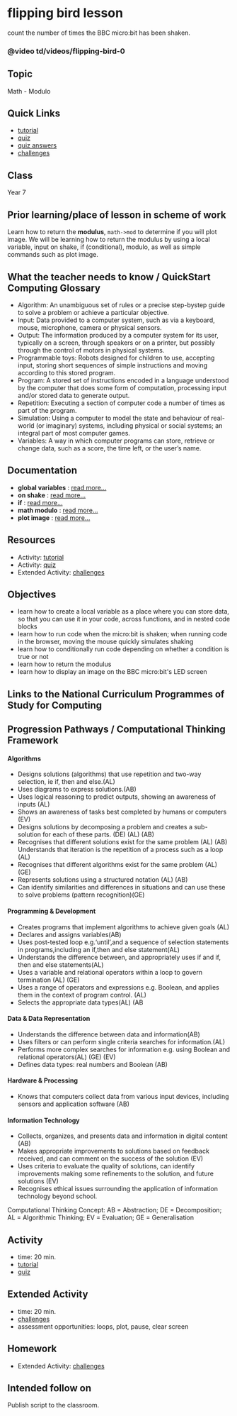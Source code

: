 # flipping bird lesson

count the number of times the BBC micro:bit has been shaken.

### @video td/videos/flipping-bird-0

## Topic

Math - Modulo

## Quick Links

* [tutorial](/lessons/flipping-bird/tutorial)
* [quiz](/lessons/flipping-bird/quiz)
* [quiz answers](/lessons/flipping-bird/quiz-answers)
* [challenges](/lessons/flipping-bird/challenges)

## Class

Year 7

## Prior learning/place of lesson in scheme of work

Learn how to return the **modulus**, `math->mod` to determine if you will plot image. We will be learning how to return the modulus by using a local variable, input on shake, if (conditional), modulo, as well as simple commands such as plot image.

## What the teacher needs to know / QuickStart Computing Glossary

* Algorithm: An unambiguous set of rules or a precise step-bystep guide to solve a problem or achieve a particular objective.
* Input: Data provided to a computer system, such as via a keyboard, mouse, microphone, camera or physical sensors.
* Output: The information produced by a computer system for its user, typically on a screen, through speakers or on a printer, but possibly through the control of motors in physical systems.
* Programmable toys: Robots designed for children to use, accepting input, storing short sequences of simple instructions and moving according to this stored program.
* Program: A stored set of instructions encoded in a language understood by the computer that does some form of computation, processing input and/or stored data to generate output.
* Repetition: Executing a section of computer code a number of times as part of the program.
* Simulation: Using a computer to model the state and behaviour of real-world (or imaginary) systems, including physical or social systems; an integral part of most computer games.
* Variables: A way in which computer programs can store, retrieve or change data, such as a score, the time left, or the user’s name.

## Documentation

* **global variables** : [read more...](/js/data)
* **on shake** : [read more...](/reference/input/on-gesture)
* **if** : [read more...](/reference/logic/if)
* **math modulo** : [read more...](/js/math)
* **plot image** : [read more...](/reference/led/plot-image)

## Resources

* Activity: [tutorial](/lessons/flipping-bird/tutorial)
* Activity: [quiz](/lessons/flipping-bird/quiz)
* Extended Activity: [challenges](/lessons/flipping-bird/challenges)

## Objectives

* learn how to create a local variable as a place where you can store data, so that you can use it in your code, across functions, and in nested code blocks
* learn how to run code when the micro:bit is shaken; when running code in the browser, moving the mouse quickly simulates shaking
* learn how to conditionally run code depending on whether a condition is true or not
* learn how to return the modulus
* learn how to display an image on the BBC micro:bit's LED screen

## Links to the National Curriculum Programmes of Study for Computing

## Progression Pathways / Computational Thinking Framework

#### Algorithms

* Designs solutions (algorithms) that use repetition and two-way  selection, ie if, then and else.(AL)
* Uses diagrams to express solutions.(AB)
*  Uses logical reasoning to predict  outputs, showing an awareness of inputs (AL)
* Shows an awareness of tasks best completed by humans or computers (EV)
*  Designs solutions  by decomposing a problem and creates a sub-solution for each of these parts. (DE) (AL) (AB)
* Recognises that different solutions exist for the same problem (AL) (AB)  Understands that iteration is the repetition of a process such as a loop (AL)
* Recognises that different algorithms exist for the same problem (AL) (GE)
* Represents solutions using a structured notation (AL) (AB)
*  Can identify similarities and differences in situations and can use these to solve problems (pattern recognition)(GE)

#### Programming & Development

* Creates programs that implement algorithms to achieve given goals (AL)
*  Declares and assigns variables(AB)
* Uses post-tested loop e.g.‘until’,and a sequence of selection statements in programs,including an if,then and else statement(AL)
* Understands the difference between, and appropriately uses if and if, then and else statements(AL)
* Uses a variable and relational operators within a loop to govern termination (AL) (GE)
* Uses a range of operators and expressions e.g. Boolean, and applies them in the context of program control. (AL)
* Selects the appropriate data types(AL) (AB

#### Data & Data Representation

* Understands the difference between data and information(AB)
* Uses filters or can perform single criteria searches for information.(AL)
* Performs more complex searches for information e.g. using Boolean and relational operators(AL) (GE) (EV)
* Defines data types: real numbers and Boolean (AB)

#### Hardware & Processing

* Knows that computers collect data from various input devices, including sensors and application software (AB)

#### Information Technology

* Collects, organizes, and presents data and information in digital content (AB)
* Makes appropriate improvements to solutions based on feedback received, and can comment on the success of the solution (EV)
* Uses criteria to evaluate the quality of solutions, can identify improvements making some refinements to the solution, and future  solutions (EV)
* Recognises ethical issues surrounding the application of information technology beyond school.

Computational Thinking Concept: AB = Abstraction; DE = Decomposition; AL = Algorithmic Thinking; EV = Evaluation; GE = Generalisation

## Activity

* time: 20 min.
* [tutorial](/lessons/flipping-bird/tutorial)
* [quiz](/lessons/flipping-bird/quiz)

## Extended Activity

* time: 20 min.
* [challenges](/lessons/flipping-bird/challenges)
* assessment opportunities: loops, plot, pause, clear screen

## Homework

* Extended Activity: [challenges](/lessons/flipping-bird/challenges)

## Intended follow on

Publish script to the classroom.


